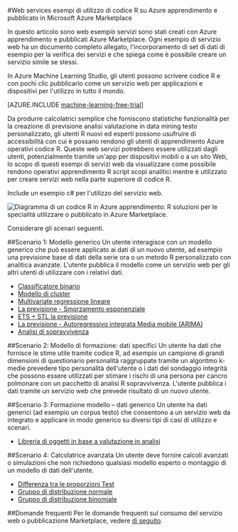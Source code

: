 <properties 
    pageTitle="Esempi integrati con R di servizi web di Microsoft learning computer | Microsoft Azure" 
    description="Trovare un set di web utile esempi di servizi creati con codice R e apprendimento e pubblicati in Azure Marketplace." 
    keywords="CSharp, codice r, esempi di servizi web"
    services="machine-learning" 
    documentationCenter="" 
    authors="jaymathe" 
    manager="jhubbard" 
    editor="cgronlun"/>

<tags 
    ms.service="machine-learning" 
    ms.workload="data-services" 
    ms.tgt_pltfrm="na" 
    ms.devlang="na" 
    ms.topic="article" 
    ms.date="09/14/2016" 
    ms.author="jaymathe"/> 


#<a name="web-services-examples-using-r-code-on-azure-machine-learning-and-published-to-microsoft-azure-marketplace"></a>Web services esempi di utilizzo di codice R su Azure apprendimento e pubblicato in Microsoft Azure Marketplace

In questo articolo sono web esempio servizi sono stati creati con Azure apprendimento e pubblicati Azure Marketplace. Ogni esempio di servizio web ha un documento completo allegato, l'incorporamento di set di dati di esempio per la verifica dei servizi e che spiega come è possibile creare un servizio simile se stessi. 

In Azure Machine Learning Studio, gli utenti possono scrivere codice R e con pochi clic pubblicarlo come un servizio web per applicazioni e dispositivi per l'utilizzo in tutto il mondo. 


[AZURE.INCLUDE [machine-learning-free-trial](../../includes/machine-learning-free-trial.md)]


Da produrre calcolatrici semplice che forniscono statistiche funzionalità per la creazione di previsione analisi valutazione in data mining testo personalizzato, gli utenti R nuovi ed esperti possono usufruire di accessibilità con cui è possano rendono gli utenti di apprendimento Azure operativi codice R. Queste web servizi potrebbero essere utilizzati dagli utenti, potenzialmente tramite un'app per dispositivi mobili o a un sito Web, lo scopo di questi esempi di servizi web da visualizzare come possibile rendono operativi apprendimento R script scopi analitici mentre è utilizzato per creare servizi web nella parte superiore di codice R.

Include un esempio c# per l'utilizzo del servizio web.


![Diagramma di un codice R in Azure apprendimento: R soluzioni per le specialità utilizzare o pubblicato in Azure Marketplace.][1]

Considerare gli scenari seguenti.

##<a name="scenario-1-generic-model"></a>Scenario 1: Modello generico 
Un utente interagisce con un modello generico che può essere applicato ai dati di un nuovo utente, ad esempio una previsione base di dati della serie ora o un metodo R personalizzato con analitica avanzate. L'utente pubblica il modello come un servizio web per gli altri utenti di utilizzare con i relativi dati.



* [Classificatore binario](machine-learning-r-csharp-binary-classifier.md)
* [Modello di cluster](machine-learning-r-csharp-cluster-model.md)
* [Multivariate regressione lineare](machine-learning-r-csharp-multivariate-linear-regression.md)
* [La previsione - Smorzamento esponenziale](machine-learning-r-csharp-forecasting-exponential-smoothing.md)
* [ETS + STL la previsione](machine-learning-r-csharp-retail-demand-forecasting.md)
* [La previsione - Autoregressivo integrata Media mobile (ARIMA)](machine-learning-r-csharp-arima.md)
* [Analisi di sopravvivenza](machine-learning-r-csharp-survival-analysis.md)


##<a name="scenario-2-trained-model--specific-data"></a>Scenario 2: Modello di formazione: dati specifici 
Un utente ha dati che fornisce le stime utile tramite codice R, ad esempio un campione di grandi dimensioni di questionario personalità raggruppate tramite un algoritmo k-medie prevedere tipo personalità dell'utente o i dati del sondaggio integrità che possono essere utilizzati per stimare i rischi di una persona per cancro polmonare con un pacchetto di analisi R sopravvivenza. L'utente pubblica i dati tramite un servizio web che prevede risultato di un nuovo utente.

##<a name="scenario-3-trained-model--generic-data"></a>Scenario 3: Formazione modello – dati generico 
Un utente ha dati generici (ad esempio un corpus testo) che consentono a un servizio web da integrato e applicare in modo generico su diversi tipi di casi di utilizzo e scenari.

* [Libreria di oggetti in base a valutazione in analisi](machine-learning-r-csharp-lexicon-based-sentiment-analysis.md)

##<a name="scenario-4-advanced-calculator"></a>Scenario 4: Calcolatrice avanzata 
Un utente deve fornire calcoli avanzati o simulazioni che non richiedono qualsiasi modello esperto o montaggio di un modello di dati dell'utente.

* [Differenza tra le proporzioni Test](machine-learning-r-csharp-difference-in-two-proportions.md)
* [Gruppo di distribuzione normale](machine-learning-r-csharp-normal-distribution.md)
* [Gruppo di distribuzione binomiale](machine-learning-r-csharp-binomial-distribution.md)

##<a name="faq"></a>Domande frequenti
Per le domande frequenti sul consumo del servizio web o pubblicazione Marketplace, vedere [di seguito](machine-learning-marketplace-faq.md).

[1]: ./media/machine-learning-r-csharp-web-service-examples/machine-learning-r-code-options-for-using-and-sharing-cloud.png


 
